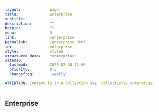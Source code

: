 ```yaml
---
layout:				page
title:				Enterprise
subtitle:			
description:		""
hotpic:				""
menu:				5
link:				/enterprise
permalink:			/enterprise.html
id:					enterprise
style:				style5
structured-data:	"enterprise"
sitemap:
  lastmod:			2020-03-30 12:00
  priority:			0.5
  changefreq:		'weekly'

ATTENTION: Content is in a collection see 'collections/_enterprise'
---
```

## Enterprise #